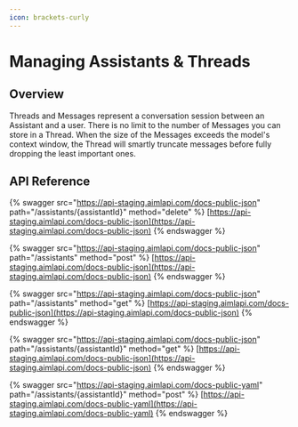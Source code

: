 ```yaml
---
icon: brackets-curly
---
```


# Managing Assistants & Threads

## Overview

Threads and Messages represent a conversation session between an Assistant and a user. There is no limit to the number of Messages you can store in a Thread. When the size of the Messages exceeds the model's context window, the Thread will smartly truncate messages before fully dropping the least important ones.

## API Reference

{% swagger src="https://api-staging.aimlapi.com/docs-public-json" path="/assistants/{assistantId}" method="delete" %}
[https://api-staging.aimlapi.com/docs-public-json](https://api-staging.aimlapi.com/docs-public-json)
{% endswagger %}

{% swagger src="https://api-staging.aimlapi.com/docs-public-json" path="/assistants" method="post" %}
[https://api-staging.aimlapi.com/docs-public-json](https://api-staging.aimlapi.com/docs-public-json)
{% endswagger %}

{% swagger src="https://api-staging.aimlapi.com/docs-public-json" path="/assistants" method="get" %}
[https://api-staging.aimlapi.com/docs-public-json](https://api-staging.aimlapi.com/docs-public-json)
{% endswagger %}

{% swagger src="https://api-staging.aimlapi.com/docs-public-json" path="/assistants/{assistantId}" method="get" %}
[https://api-staging.aimlapi.com/docs-public-json](https://api-staging.aimlapi.com/docs-public-json)
{% endswagger %}

{% swagger src="https://api-staging.aimlapi.com/docs-public-yaml" path="/assistants/{assistantId}" method="post" %}
[https://api-staging.aimlapi.com/docs-public-yaml](https://api-staging.aimlapi.com/docs-public-yaml)
{% endswagger %}


